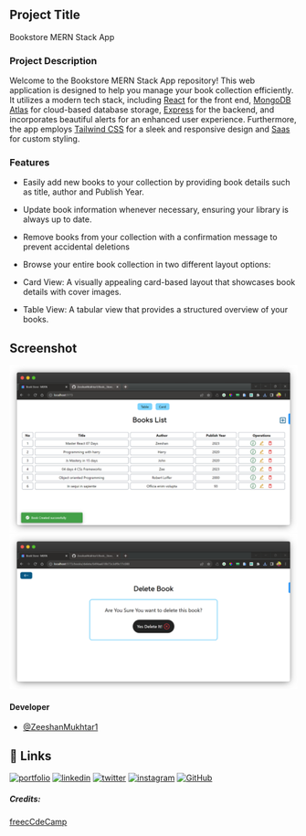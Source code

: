 ## Project Title

Bookstore MERN Stack App

### Project Description

Welcome to the Bookstore MERN Stack App repository! This web application is designed to help you manage your book collection efficiently. It utilizes a modern tech stack, including [React](https://legacy.reactjs.org/) for the front end, [MongoDB Atlas](https://www.mongodb.com/cloud/atlas/lp/try4?utm_source=google&utm_campaign=search_gs_pl_evergreen_atlas_core_prosp-brand_gic-null_emea-pk_ps-all_desktop_eng_lead&utm_term=mongodb%20atlas&utm_medium=cpc_paid_search&utm_ad=e&utm_ad_campaign_id=12212624545&adgroup=115749719183&cq_cmp=12212624545&gad=1&gclid=CjwKCAjwo9unBhBTEiwAipC11--H9qPPOX3703XSeRHJqSe0ZJJ2Wmqq1R5XimEiWvgFnK2UIdbucxoCmMUQAvD_BwE) for cloud-based database storage, [Express](https://expressjs.com/) for the backend, and incorporates beautiful alerts for an enhanced user experience. Furthermore, the app employs [Tailwind CSS](https://tailwindcss.com/) for a sleek and responsive design and [Saas](https://sass-lang.com/) for custom styling.

### Features

- Easily add new books to your collection by providing book details such as title, author and Publish Year.

- Update book information whenever necessary, ensuring your library is always up to date.

- Remove books from your collection with a confirmation message to prevent accidental deletions
- Browse your entire book collection in two different layout options:

- Card View: A visually appealing card-based layout that showcases book details with cover images.

- Table View: A tabular view that provides a structured overview of your books.

## Screenshot

![Screenshot1](./frontend/src/assets/Img/demo2.png)
![Screenshot1](./frontend/src/assets/Img/demo.png)

#### Developer

- [@ZeeshanMukhtar1](https://www.linkedin.com/in/zeeshanmukhtar1/)

## 🔗 Links

[![portfolio](https://img.shields.io/badge/my_portfolio-000?style=for-the-badge&logo=ko-fi&logoColor=white)](https://zeeshan-resume.netlify.app/)
[![linkedin](https://img.shields.io/badge/linkedin-0A66C2?style=for-the-badge&logo=linkedin&logoColor=white)](https://www.linkedin.com/in/zeeshanmukhtar1/)
[![twitter](https://img.shields.io/badge/twitter-1DA1F2?style=for-the-badge&logo=twitter&logoColor=white)](https://twitter.com/ZeshanMukhtar01)
[![instagram](https://img.shields.io/badge/instagram-E4405F?style=for-the-badge&logo=instagram&logoColor=white)](https://www.instagram.com/zeshanmukhtar01/)
[![GitHub](https://img.shields.io/badge/GitHub-100000?style=for-the-badge&logo=github&logoColor=white)](https://github.com/ZeeshanMukhtar1)

##### Credits:

[freecCdeCamp](https://www.freecodecamp.org/)
